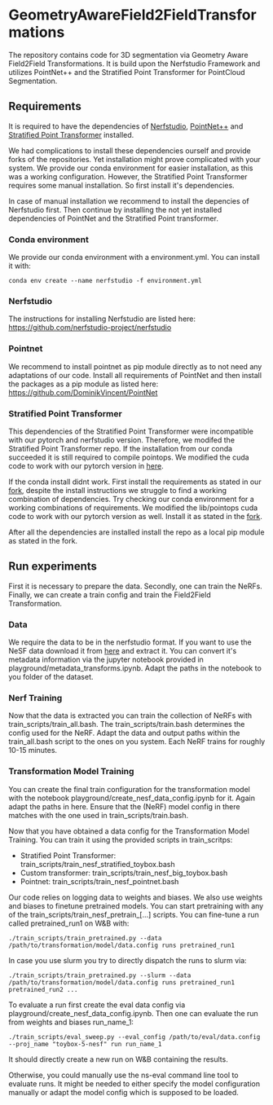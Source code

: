 # GeometryAwareField2FieldTransformations

The repository contains code for 3D segmentation via Geometry Aware Field2Field Transformations. It is build upon the Nerfstudio Framework and utilizes PointNet++ and the Stratified Point Transformer for PointCloud Segmentation.

## Requirements
It is required to have the dependencies of [Nerfstudio](https://github.com/nerfstudio-project/nerfstudio), [PointNet++](https://github.com/yanx27/Pointnet_Pointnet2_pytorch) and [Stratified Point Transformer](https://github.com/dvlab-research/Stratified-Transformer) installed. 

We had complications to install these dependencies ourself and provide forks of the repositories. Yet installation might prove complicated with your system. We provide our conda environment for easier installation, as this was a working configuration. However, the Stratified Point Transformer requires some manual installation. So first install it's dependencies.

In case of manual installation we recommend to install the depencies of Nerfstudio first. Then continue by installing the not yet installed dependencies of PointNet and the Stratified Point transformer.

### Conda environment

We provide our conda environment with a environment.yml. You can install it with:
```
conda env create --name nerfstudio -f environment.yml
```

### Nerfstudio

The instructions for installing Nerfstudio are listed here: https://github.com/nerfstudio-project/nerfstudio

### Pointnet

We recommend to install pointnet as pip module directly as to not need any adaptations of our code. Install all requirements of PointNet and then install the packages as a pip module as listed here: https://github.com/DominikVincent/PointNet

### Stratified Point Transformer

This dependencies of the Stratified Point Transformer were incompatible with our pytorch and nerfstudio version. Therefore, we modifed the Stratified Point Transformer repo. If the installation from our conda succeeded it is still required to compile pointops. We modified the cuda code to work with our pytorch version in [here](https://github.com/DominikVincent/Stratified-Transformer).

If the conda install didnt work. First install the requirements as stated in our [fork](https://github.com/DominikVincent/Stratified-Transformer), despite the install instructions we struggle to find a working combination of dependencies. Try checking our conda environment for a working combinations of requirements. We modified the lib/pointops cuda code to work with our pytorch version as well. Install it as stated in the [fork](https://github.com/DominikVincent/Stratified-Transformer).

After all the dependencies are installed install the repo as a local pip module as stated in the fork.


## Run experiments
First it is necessary to prepare the data. Secondly, one can train the NeRFs. Finally, we can create a train config and train the Field2Field Transformation. 

### Data
We require the data to be in the nerfstudio format. If you want to use the NeSF data download it from [here](https://console.cloud.google.com/storage/browser/kubric-public/data/NeSFDatasets) and extract it. You can convert it's metadata information via the jupyter notebook provided in playground/metadata_transforms.ipynb. Adapt the paths in the notebook to you folder of the dataset.

### Nerf Training
Now that the data is extracted you can train the collection of NeRFs with train_scripts/train_all.bash. The train_scripts/train.bash determines the config used for the NeRF. Adapt the data and output paths within the train_all.bash script to the ones on you system. Each NeRF trains for roughly 10-15 minutes.

### Transformation Model Training
You can create the final train configuration for the transformation model with the notebook playground/create_nesf_data_config.ipynb for it. Again adapt the paths in here. Ensure that the (NeRF) model config in there matches with the one used in train_scripts/train.bash. 

Now that you have obtained a data config for the Transformation Model Training. You can train it using the provided scripts in train_scritps:
- Stratified Point Transformer: train_scripts/train_nesf_stratified_toybox.bash
- Custom transformer: train_scripts/train_nesf_big_toybox.bash
- Pointnet: train_scripts/train_nesf_pointnet.bash

Our code relies on logging data to weights and biases. We also use weights and biases to finetune pretrained models. You can start pretraining with any of the train_scripts/train_nesf_pretrain_[...] scripts. You can fine-tune a run called pretrained_run1 on W&B with: 
```
./train_scripts/train_pretrained.py --data /path/to/transformation/model/data.config runs pretrained_run1
```

In case you use slurm you try to directly dispatch the runs to slurm via:
```
./train_scripts/train_pretrained.py --slurm --data /path/to/transformation/model/data.config runs pretrained_run1 pretrained_run2 ...
```

To evaluate a run first create the eval data config via playground/create_nesf_data_config.ipynb. Then one can evaluate the run from weights and biases run_name_1:
```
./train_scripts/eval_sweep.py --eval_config /path/to/eval/data.config --proj_name "toybox-5-nesf" run run_name_1
```
It should directly create a new run on W&B containing the results. 

Otherwise, you could manually use the ns-eval command line tool to evaluate runs. It might be needed to either specify the model configuration manually or adapt the model config which is supposed to be loaded.
